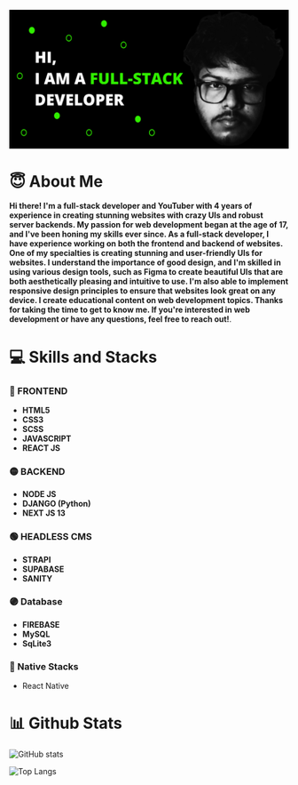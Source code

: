 ![Intro Gif](https://github.com/ScreenTechnicals/ScreenTechnicals/blob/main/profile.png?raw=true)


# 😇 About Me
**Hi there! I'm a full-stack developer and YouTuber with 4 years of experience in creating stunning websites with crazy UIs and robust server backends. My passion for web development began at the age of 17, and I've been honing my skills ever since. As a full-stack developer, I have experience working on both the frontend and backend of websites. One of my specialties is creating stunning and user-friendly UIs for websites. I understand the importance of good design, and I'm skilled in using various design tools, such as Figma to create beautiful UIs that are both aesthetically pleasing and intuitive to use. I'm also able to implement responsive design principles to ensure that websites look great on any device. I create educational content on web development topics. Thanks for taking the time to get to know me. If you're interested in web development or have any questions, feel free to reach out!**.




# 💻 Skills and Stacks
### 🔴 FRONTEND
- **HTML5**
- **CSS3**
- **SCSS**
- **JAVASCRIPT**
- **REACT JS**
### 🟡 BACKEND
- **NODE JS**
- **DJANGO (Python)**
- **NEXT JS 13**
### 🟢 HEADLESS CMS
- **STRAPI**
- **SUPABASE**
- **SANITY**
### 🟣 Database
- **FIREBASE**
- **MySQL**
- **SqLite3**
### 🔵 Native Stacks
- React Native





# 📊 Github Stats
![GitHub stats](https://github-readme-stats.vercel.app/api?username=ScreenTechnicals&show_icons=true&theme=tokyonight)

![Top Langs](https://github-readme-stats.vercel.app/api/top-langs/?username=ScreenTechnicals&theme=tokyonight)



